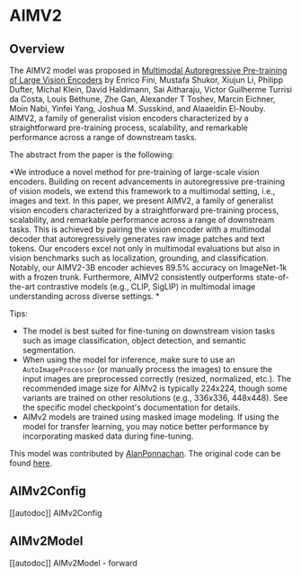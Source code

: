 <!--Copyright 2024 The HuggingFace Team. All rights reserved.

Licensed under the Apache License, Version 2.0 (the "License"); you may not use this file except in compliance with
the License. You may obtain a copy of the License at

http://www.apache.org/licenses/LICENSE-2.0

Unless required by applicable law or agreed to in writing, software distributed under the License is distributed on
an "AS IS" BASIS, WITHOUT WARRANTIES OR CONDITIONS OF ANY KIND, either express or implied. See the License for the
specific language governing permissions and limitations under the License.

⚠️ Note that this file is in Markdown but contain specific syntax for our doc-builder (similar to MDX) that may not be
rendered properly in your Markdown viewer.

-->

# AIMV2

## Overview

The AIMV2 model was proposed in [Multimodal Autoregressive Pre-training of Large Vision Encoders](https://arxiv.org/abs/2411.14402) by Enrico Fini, Mustafa Shukor, Xiujun Li, Philipp Dufter, Michal Klein, David Haldimann, Sai Aitharaju, Victor Guilherme Turrisi da Costa, Louis Béthune, Zhe Gan, Alexander T Toshev, Marcin Eichner, Moin Nabi, Yinfei Yang, Joshua M. Susskind, and Alaaeldin El-Nouby.
AIMV2, a family of generalist vision encoders characterized by a straightforward pre-training process, scalability, and remarkable performance across a range of downstream tasks.

The abstract from the paper is the following:

*We introduce a novel method for pre-training of large-scale
vision encoders. Building on recent advancements in autoregressive pre-training of vision models, we extend this
framework to a multimodal setting, i.e., images and text. In
this paper, we present AIMV2, a family of generalist vision
encoders characterized by a straightforward pre-training
process, scalability, and remarkable performance across a
range of downstream tasks. This is achieved by pairing the
vision encoder with a multimodal decoder that autoregressively generates raw image patches and text tokens. Our
encoders excel not only in multimodal evaluations but also
in vision benchmarks such as localization, grounding, and
classification. Notably, our AIMV2-3B encoder achieves
89.5% accuracy on ImageNet-1k with a frozen trunk. Furthermore, AIMV2 consistently outperforms state-of-the-art
contrastive models (e.g., CLIP, SigLIP) in multimodal image understanding across diverse settings.
*

Tips:

- The model is best suited for fine-tuning on downstream vision tasks such as image classification, object detection, and semantic segmentation.
- When using the model for inference, make sure to use an `AutoImageProcessor` (or manually process the images) to ensure the input images are preprocessed correctly (resized, normalized, etc.). The recommended image size for AIMv2 is typically 224x224, though some variants are trained on other resolutions (e.g., 336x336, 448x448). See the specific model checkpoint's documentation for details.
- AIMv2 models are trained using masked image modeling. If using the model for transfer learning, you may notice better performance by incorporating masked data during fine-tuning.

This model was contributed by [AlanPonnachan](https://huggingface.co/AlanPonnachan).
The original code can be found [here](https://github.com/apple/ml-aim).


## AIMv2Config

[[autodoc]] AIMv2Config

## AIMv2Model

[[autodoc]] AIMv2Model
    - forward


</pt>
<tf>
